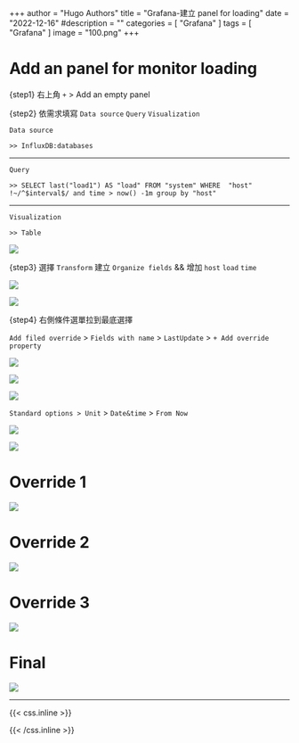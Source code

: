 +++
author = "Hugo Authors"
title = "Grafana-建立 panel for loading"
date = "2022-12-16"
#description = ""
categories = [
    "Grafana"
]
tags = [
    "Grafana"
]
image = "100.png"
+++

# Add an panel for monitor loading

{step1} 右上角 `+` > Add an empty panel

{step2} 依需求填寫 `Data source` `Query` `Visualization`

    Data source 
    
    >> InfluxDB:databases
---    
    Query 
    
    >> SELECT last("load1") AS "load" FROM "system" WHERE  "host" !~/^$interval$/ and time > now() -1m group by "host"
---    
    Visualization 
    
    >> Table
    
![](201.png)

{step3} 選擇 `Transform` 建立 `Organize fields` && 增加 `host` `load` `time`

![](202.png)

![](203.png)

{step4} 右側條件選單拉到最底選擇 

`Add filed override` > `Fields with name` > `LastUpdate` > `+ Add override property`

![](204.png)

![](205.png)

![](206.png)
   
`Standard options > Unit` > `Date&time` > `From Now`

![](207.png)

![](208.png)

# Override 1
![](209.png)

# Override 2
![](210.png)

# Override 3
![](211.png)

# Final
![](212.png)

***

{{< css.inline >}}
<style>
.emojify {
	font-family: Apple Color Emoji, Segoe UI Emoji, NotoColorEmoji, Segoe UI Symbol, Android Emoji, EmojiSymbols;
	font-size: 2rem;
	vertical-align: middle;
}
@media screen and (max-width:650px) {
  .nowrap {
    display: block;
    margin: 25px 0;
  }
}
</style>
{{< /css.inline >}}
